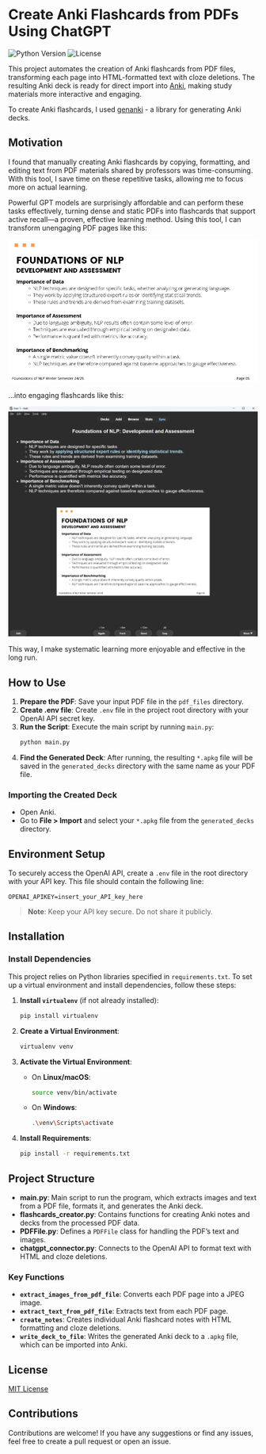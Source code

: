 # Create Anki Flashcards from PDFs Using ChatGPT

![Python Version](https://img.shields.io/badge/Python-3.9%2B-blue)
![License](https://img.shields.io/badge/License-MIT-green)

This project automates the creation of Anki flashcards from PDF files,
transforming each page into HTML-formatted text with cloze deletions.
The resulting Anki deck is ready for direct import into [Anki](https://apps.ankiweb.net/),
making study materials more interactive and engaging.

To create Anki flashcards, I used [genanki](https://github.com/kerrickstaley/genanki) - a library for generating Anki decks.

## Motivation
I found that manually creating Anki flashcards by copying, formatting,
and editing text from PDF materials shared by professors was time-consuming. 
With this tool, I save time on these repetitive tasks, allowing me to focus more on actual learning.

Powerful GPT models are surprisingly affordable and can perform these tasks effectively,
turning dense and static PDFs into flashcards that support active recall—a proven, 
effective learning method. Using this tool, I can transform unengaging PDF pages like this:

![pdf_page_scs.png](readme_images/pdf_page_scs.png)

...into engaging flashcards like this:

![flashcard_page_scs.png](readme_images/flashcard_page_scs.png)

This way, I make systematic learning more enjoyable and effective in the long run.

## How to Use

1. **Prepare the PDF**: Save your input PDF file in the `pdf_files` directory.
2. **Create .env file**: Create `.env` file in the project root directory with your OpenAI API secret key. 
3. **Run the Script**: Execute the main script by running `main.py`:
   ```bash
   python main.py
   ```
4. **Find the Generated Deck**: After running, the resulting `*.apkg` file will be saved in the `generated_decks` directory with the same name as your PDF file.

### Importing the Created Deck

- Open Anki.
- Go to **File > Import** and select your `*.apkg` file from the `generated_decks` directory.

## Environment Setup

To securely access the OpenAI API, create a `.env` file in the root directory with your API key. This file should contain the following line:
```
OPENAI_APIKEY=insert_your_API_key_here
```
> **Note**: Keep your API key secure. Do not share it publicly.

## Installation

### Install Dependencies

This project relies on Python libraries specified in `requirements.txt`. To set up a virtual environment and install dependencies, follow these steps:

1. **Install `virtualenv`** (if not already installed):
   ```bash
   pip install virtualenv
   ```

2. **Create a Virtual Environment**:
   ```bash
   virtualenv venv
   ```

3. **Activate the Virtual Environment**:
    - On **Linux/macOS**:
      ```bash
      source venv/bin/activate
      ```
    - On **Windows**:
      ```bash
      .\venv\Scripts\activate
      ```

4. **Install Requirements**:
   ```bash
   pip install -r requirements.txt
   ```

## Project Structure

- **main.py**: Main script to run the program, which extracts images and text from a PDF file, formats it, and generates the Anki deck.
- **flashcards_creator.py**: Contains functions for creating Anki notes and decks from the processed PDF data.
- **PDFFile.py**: Defines a `PDFFile` class for handling the PDF’s text and images.
- **chatgpt_connector.py**: Connects to the OpenAI API to format text with HTML and cloze deletions.

### Key Functions

- **`extract_images_from_pdf_file`**: Converts each PDF page into a JPEG image.
- **`extract_text_from_pdf_file`**: Extracts text from each PDF page.
- **`create_notes`**: Creates individual Anki flashcard notes with HTML formatting and cloze deletions.
- **`write_deck_to_file`**: Writes the generated Anki deck to a `.apkg` file, which can be imported into Anki.

## License
[MIT License](https://github.com/Danzigerrr/Anki-Flashcards-Creator-From-PDF-file?tab=MIT-1-ov-file#readme)

## Contributions
Contributions are welcome! If you have any suggestions or find any issues, feel free to create a pull request or open an issue.
